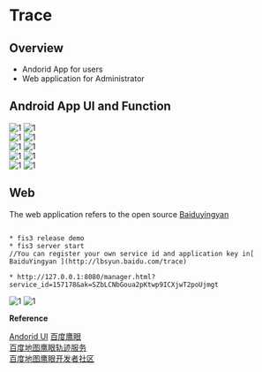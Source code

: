 # Trace

## Overview
* Andorid App for users
* Web application for Administrator
## Android App UI and Function
![1](https://github.com/sketchplanet/Trace/blob/master/Image/welcom.PNG) ![1](https://github.com/sketchplanet/Trace/blob/master/Image/login.PNG)         
![1](https://github.com/sketchplanet/Trace/blob/master/Image/1484718875.png) ![1](https://github.com/sketchplanet/Trace/blob/master/Image/1484738078.png)         
![1](https://github.com/sketchplanet/Trace/blob/master/Image/1484718875.png) ![1](https://github.com/sketchplanet/Trace/blob/master/Image/1484806406.png)         
![1](https://github.com/sketchplanet/Trace/blob/master/Image/1484823093.png) ![1](https://github.com/sketchplanet/Trace/blob/master/Image/1484858562.png)         
![1](https://github.com/sketchplanet/Trace/blob/master/Image/1484881843.png) ![1](https://github.com/sketchplanet/Trace/blob/master/Image/1484718875.png)         
         
         
  
## Web
The web application refers to the open source [Baiduyingyan](https://github.com/baidu-openmap-trace/web-demo-v3)
```
 
* fis3 release demo
* fis3 server start
//You can register your own service id and application key in[ BaiduYingyan ](http://lbsyun.baidu.com/trace)  

* http://127.0.0.1:8080/manager.html?service_id=157178&ak=SZbLCNbGoua2pKtwp9ICXjwT2poUjmgt
```
![1](https://github.com/sketchplanet/Trace/blob/master/Image/1486487546.png) 
![1](https://github.com/sketchplanet/Trace/blob/master/Image/1486502812.png)         

**Reference**

[Andorid UI](https://github.com/wasabeef/awesome-android-ui)
[百度鹰眼](http://lbsyun.baidu.com/)  
[百度地图鹰眼轨迹服务](http://lbsyun.baidu.com/trace)  
[百度地图鹰眼开发者社区](http://bbs.lbsyun.baidu.com/forum.php?mod=forumdisplay&fid=26)

